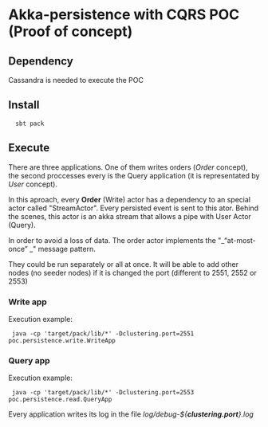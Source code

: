 # Akka-persistence with CQRS POC (Proof of concept)

## Dependency 
Cassandra is needed to execute the POC

## Install

```
  sbt pack
```

## Execute

There are three applications. One of them writes orders (_Order_ concept), the second proccesses every is the Query application (it is representated by *User* concept).

In this aproach, every **Order** (Write) actor has a dependency to an special actor called "StreamActor". Every persisted event is sent to this ator. Behind the scenes, this actor is an akka stream that allows a pipe with User Actor (Query).

In order to avoid a loss of data. The order actor implements the "_“at-most-once” _" message pattern.

They could be run separately or all at once. It will be able to add other nodes (no seeder nodes) if it is changed the port (different to 2551, 2552 or 2553) 

### Write app

Execution example:

```
 java -cp 'target/pack/lib/*' -Dclustering.port=2551  poc.persistence.write.WriteApp
```

### Query app

Execution example:

```
 java -cp 'target/pack/lib/*' -Dclustering.port=2553 poc.persistence.read.QueryApp
```

Every application writes its log in the file _log/debug-${**clustering.port**}.log_ 


